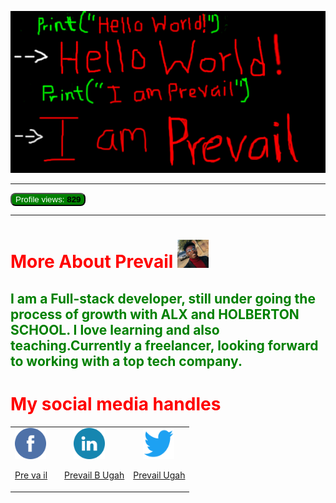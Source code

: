 ![Prevails Readme Image](img/my-image2.PNG)
___
<button style="background-color:green;color:white;border-radius:8px;">Profile views: <span style="background-color:;color:black;"><b>829</b></span></button> 
___

# <span style="color:red;">More About Prevail</span> <img src="img/mypic.jpg" width="50 px" height="45px">
## <p style="color:green">I am a Full-stack developer, still under going the process of growth with **ALX** and **HOLBERTON SCHOOL**. I love learning and also teaching.Currently a freelancer, looking forward to working with a top tech company.</p>
# <span style="color:red;">My social media handles </span>
<table>
<tr>
<td>
<a href="https://www.facebook.com/prevail.ugah" ><img src="img/facebook.png" width="50px" height="50;"><p>Pre va il</p></a>
</td>
<td>
<a href="https://www.linkedin.com/in/prevail-b-ugah-3aa845263"><img src="img/linkdn.png" width="50px" height="50;" style="padding-left:28px"><p style="padding-left:13px">Prevail B Ugah</p></a>
</td>
<td>
<a href="https://twitter.com/prevail_ugah" ><img src="img/Twitter-Logo.png" width="50px" height="50;" style="padding-left:16px"><p>Prevail Ugah</p></a>
</td>
</tr>

</table>




